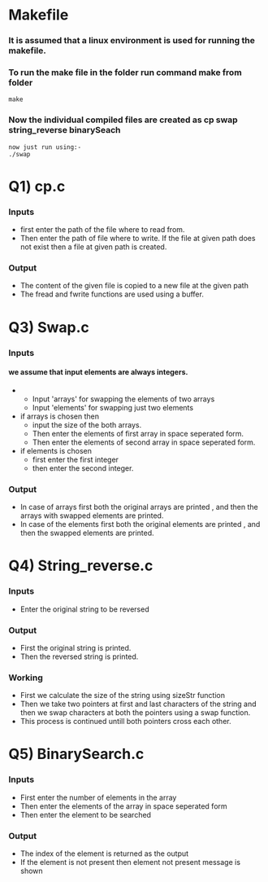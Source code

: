 # Makefile
### It is assumed that a linux environment is used for running the makefile.
### To run the make file in the folder run command make from folder
```
make
```
### Now the individual compiled files are created as cp swap string_reverse binarySeach
``` 
now just run using:-
./swap
```



# Q1) cp.c
### Inputs
* first enter the path of the file where to read from.
* Then enter the path of file where to write. If the file at given path does not  exist
  then a file at given path is created.

### Output
* The content of the given file is copied to a new file at the given path
* The fread and fwrite functions are used using a buffer.

# Q3) Swap.c
### Inputs
#### we assume that input elements are always integers.
* 
  * Input 'arrays' for swapping the elements of two arrays
  * Input 'elements' for swapping just two elements
* if arrays is chosen then
  * input the size of the both arrays.
  * Then enter the elements of first array in space seperated form.
  * Then enter the elements of second array in space seperated form.
*  if elements is chosen
   *  first enter the first integer
   *  then enter the second integer.

### Output
* In case of arrays first both the original arrays are printed , and then the arrays with swapped elements are printed.
* In case of the elements first both the original elements are printed , and then the swapped elements are printed.

# Q4) String_reverse.c
### Inputs
* Enter the original string to be reversed

### Output
* First the original string is printed.
* Then the reversed string is printed.

### Working
* First we calculate the size of the string using sizeStr function
* Then we take two pointers at first and last characters of the string and then we swap characters at both the pointers using a swap function.
* This process is continued untill both pointers cross each other.

# Q5) BinarySearch.c
### Inputs
* First enter the number of elements in the array
* Then enter the elements of the array in space seperated form
* Then enter the element to be searched
  
### Output
* The index of the element is returned as the output
* If the element is not present then element not present message is shown









